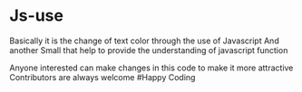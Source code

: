 # Js-use

Basically it is the change of text color through the use of Javascript 
And another Small that help to provide the understanding of javascript function

Anyone interested can make changes in this code to make it more attractive
Contributors are always welcome
#Happy Coding
